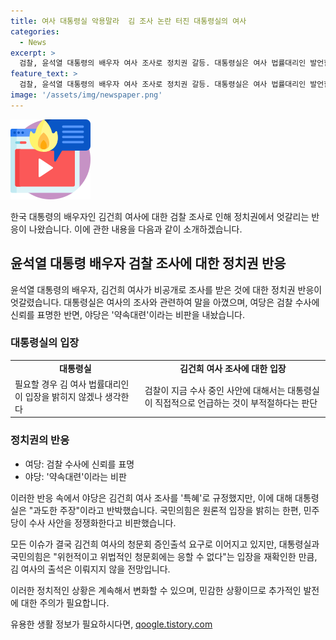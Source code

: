 ```yaml
---
title: 여사 대통령실 악용말라  김 조사 논란 터진 대통령실의 여사
categories:
  - News
excerpt: >
  검찰, 윤석열 대통령의 배우자 여사 조사로 정치권 갈등. 대통령실은 여사 법률대리인 발언할 것, 일부 정치인 특혜 비판. 국민의힘은 엄정수사 주장, 민주당은 정쟁화 비판. 청문회 소환요구에 대통령실·국민의힘 위법 주장. 김 여사의 출석 논란, 정치권 긴장감 속 이해가 필요한 상황.
feature_text: >
  검찰, 윤석열 대통령의 배우자 여사 조사로 정치권 갈등. 대통령실은 여사 법률대리인 발언할 것, 일부 정치인 특혜 비판. 국민의힘은 엄정수사 주장, 민주당은 정쟁화 비판. 청문회 소환요구에 대통령실·국민의힘 위법 주장. 김 여사의 출석 논란, 정치권 긴장감 속 이해가 필요한 상황.
image: '/assets/img/newspaper.png'
---
```


<p><img src="/assets/img/news.png" alt="rentncar 속보" /></p>

<p>한국 대통령의 배우자인 김건희 여사에 대한 검찰 조사로 인해 정치권에서 엇갈리는 반응이 나왔습니다. 이에 관한 내용을 다음과 같이 소개하겠습니다.</p>

<h2 data-ke-size="size26">윤석열 대통령 배우자 검찰 조사에 대한 정치권 반응</h2>

<p data-ke-size="size16">윤석열 대통령의 배우자, 김건희 여사가 비공개로 조사를 받은 것에 대한 정치권 반응이 엇갈렸습니다. 대통령실은 여사의 조사와 관련하여 말을 아꼈으며, 여당은 검찰 수사에 신뢰를 표명한 반면, 야당은 '약속대련'이라는 비판을 내놨습니다.</p>

<h3>대통령실의 입장</h3>

<table>
  <tr>
    <td style="text-align: center; height: 17px;"><b>대통령실</b></td>
    <td style="text-align: center; height: 17px;"><b>김건희 여사 조사에 대한 입장</b></td>
  </tr>
  <tr>
    <td>필요할 경우 김 여사 법률대리인이 입장을 밝히지 않겠나 생각한다</td>
    <td>검찰이 지금 수사 중인 사안에 대해서는 대통령실이 직접적으로 언급하는 것이 부적절하다는 판단</td>
  </tr>
</table>

<h3>정치권의 반응</h3>

<ul>
  <li>여당: 검찰 수사에 신뢰를 표명</li>
  <li>야당: '약속대련'이라는 비판</li>
</ul>

<p>이러한 반응 속에서 야당은 김건희 여사 조사를 '특혜'로 규정했지만, 이에 대해 대통령실은 "과도한 주장"이라고 반박했습니다. 국민의힘은 원론적 입장을 밝히는 한편, 민주당이 수사 사안을 정쟁화한다고 비판했습니다.</p>

<p>모든 이슈가 결국 김건희 여사의 청문회 증인출석 요구로 이어지고 있지만, 대통령실과 국민의힘은 "위헌적이고 위법적인 청문회에는 응할 수 없다"는 입장을 재확인한 만큼, 김 여사의 출석은 이뤄지지 않을 전망입니다.</p>

<p>이러한 정치적인 상황은 계속해서 변화할 수 있으며, 민감한 상황이므로 추가적인 발전에 대한 주의가 필요합니다.</p>
유용한 생활 정보가 필요하시다면, <a href="https://qoogle.tistory.com" rel="dofollow">qoogle.tistory.com</a>


